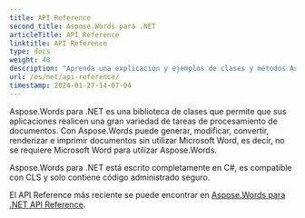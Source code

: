 ```yaml
---
title: API Reference
second_title: Aspose.Words para .NET
articleTitle: API Reference
linktitle: API Reference
type: docs
weight: 40
description: "Aprenda una explicación y ejemplos de clases y métodos Aspose.Words para .NET para generar, convertir, modificar, renderizar e imprimir documentos sin usar Microsoft Word."
url: /es/net/api-reference/
timestamp: 2024-01-27-14-07-04
---
```


Aspose.Words para .NET es una biblioteca de clases que permite que sus aplicaciones realicen una gran variedad de tareas de procesamiento de documentos. Con Aspose.Words puede generar, modificar, convertir, renderizar e imprimir documentos sin utilizar Microsoft Word, es decir, no se requiere Microsoft Word para utilizar Aspose.Words.

Aspose.Words para .NET está escrito completamente en C#, es compatible con CLS y solo contiene código administrado seguro.

El API Reference más reciente se puede encontrar en [Aspose.Words para .NET API Reference](https://reference.aspose.com/words/es/net/).

